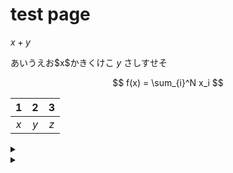 # test page

$x + y$

あいうえお\$x\$かきくけこ $y$ さしすせそ

$$
f(x) = \sum_{i}^N x_i
$$


| 1 | 2 | 3 |
|:-:|:-:|:-:|
|$x$|$y$|$z$|

<details><summary></summary>


| 1 | 2 | 3 |
|:-:|:-:|:-:|
|$x$|$y$|$z$|

```
code
sample
```

```python
import numpy as np

np.random.randn()
```

</details>

<details><summary></summary><div>


| 1 | 2 | 3 |
|:-:|:-:|:-:|
|$x$|$y$|$z$|

```
code
sample
```

```python
import numpy as np

np.random.randn()
```

</div></details>
